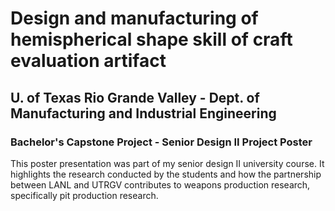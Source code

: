 # Design and manufacturing of hemispherical shape skill of craft evaluation artifact 
## U. of Texas Rio Grande Valley - Dept. of Manufacturing and Industrial Engineering
### Bachelor's Capstone Project - Senior Design II Project Poster
This poster presentation was part of my senior design II university course. It highlights the research conducted by the students and how the partnership between LANL and UTRGV contributes to weapons production research, specifically pit production research.
